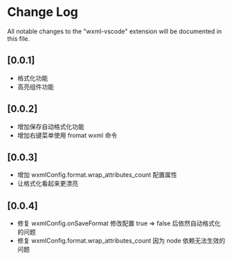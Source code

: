 # Change Log

All notable changes to the "wxml-vscode" extension will be documented in this file.

## [0.0.1]

- 格式化功能
- 高亮组件功能

## [0.0.2]

- 增加保存自动格式化功能
- 增加右键菜单使用 fromat wxml 命令

## [0.0.3]

- 增加 wxmlConfig.format.wrap_attributes_count 配置属性
- 让格式化看起来更漂亮

## [0.0.4]

- 修复 wxmlConfig.onSaveFormat 修改配置 true => false 后依然自动格式化的问题
- 修复 wxmlConfig.format.wrap_attributes_count 因为 node 依赖无法生效的问题
